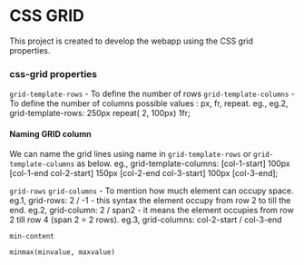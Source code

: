 # CSS GRID

This project is created to develop the webapp using the CSS grid properties.

### css-grid properties

`grid-template-rows` - To define the number of rows
`grid-template-columns` - To define the number of columns
    possible values : px, fr, repeat.
    eg., eg.2, grid-template-rows: 250px repeat( 2, 100px) 1fr;

#### Naming GRID column
We can name the grid lines using name in `grid-template-rows` or `grid-template-columns` as below.
    eg., grid-template-columns: [col-1-start] 100px [col-1-end col-2-start] 150px [col-2-end col-3-start] 100px [col-3-end];
     

`grid-rows` `grid-columns` - To mention how much element can occupy space.
    eg.1, grid-rows: 2 / -1 - this syntax the element occupy from row 2 to till the end.
    eg.2, grid-column: 2 / span2 - it means the element occupies from row 2 till row 4 (span 2 = 2 rows).
    eg.3, grid-columns: col-2-start / col-3-end

`min-content`

`minmax(minvalue, maxvalue)`